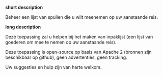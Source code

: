 **short description**

Beheer een lijst van spullen die u wilt meenemen op uw aanstaande reis.

**long description**

Deze toepassing zal u helpen bij het maken van inpaklijst (een lijst van goederen om mee te nemen op uw aanstaande reis).

Deze toepassing is open-source op basis van Apache 2 (bronnen zijn beschikbaar op github), geen advertenties, geen tracking.

Uw suggesties en hulp zijn van harte welkom.